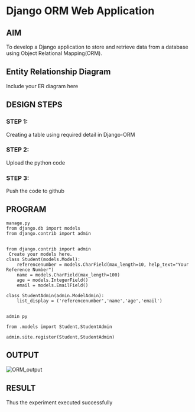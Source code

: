 # Django ORM Web Application

## AIM
To develop a Django application to store and retrieve data from a database using Object Relational Mapping(ORM).

## Entity Relationship Diagram

Include your ER diagram here

## DESIGN STEPS

### STEP 1:
Creating a table using required detail in Django-ORM

### STEP 2:
Upload the python code

### STEP 3:
Push the code to github



## PROGRAM
```
manage.py
from django.db import models
from django.contrib import admin


from django.contrib import admin
 Create your models here.
class Student(models.Model):
    referencenumber = models.CharField(max_length=10, help_text="Your Reference Number")
    name = models.CharField(max_length=100)
    age = models.IntegerField()
    email = models.EmailField()

class StudentAdmin(admin.ModelAdmin):
    list_display = ('referencenumber','name','age','email')


admin py

from .models import Student,StudentAdmin

admin.site.register(Student,StudentAdmin)    

```
## OUTPUT

![ORM_output](https://user-images.githubusercontent.com/118707761/213494417-9ea9b89b-c1fd-40f2-ad8e-91c2fd46b8fa.png)



## RESULT
Thus the experiment executed successfully
